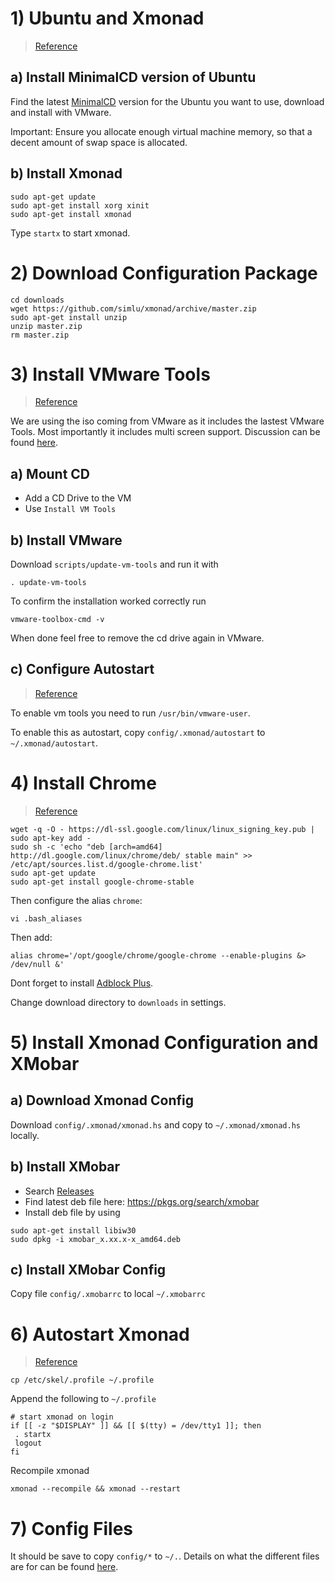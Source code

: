 # 1) Ubuntu and Xmonad
> [Reference](http://askubuntu.com/questions/142061/can-i-completely-remove-gnome-and-leave-xmonad)

## a) Install MinimalCD version of Ubuntu
Find the latest [MinimalCD](https://help.ubuntu.com/community/Installation/MinimalCD) version for the Ubuntu you want to use, download and install with VMware.

Important: Ensure you allocate enough virtual machine memory, so that a decent amount of swap space is allocated.

## b) Install Xmonad
```shell
sudo apt-get update
sudo apt-get install xorg xinit
sudo apt-get install xmonad
```
Type `startx` to start xmonad.

# 2) Download Configuration Package
```shell
cd downloads
wget https://github.com/simlu/xmonad/archive/master.zip
sudo apt-get install unzip
unzip master.zip
rm master.zip
```

# 3) Install VMware Tools
> [Reference](https://kb.vmware.com/selfservice/microsites/search.do?language=en_US&cmd=displayKC&externalId=1022525)

We are using the iso coming from VMware as it includes the lastest VMware Tools. Most importantly it includes multi screen support. Discussion can be found [here](http://superuser.com/questions/270112/open-vm-tools-vs-vmware-tools).
## a) Mount CD
* Add a CD Drive to the VM
* Use `Install VM Tools`

## b) Install VMware
Download `scripts/update-vm-tools` and run it with 
```shell
. update-vm-tools
```
To confirm the installation worked correctly run
```shell
vmware-toolbox-cmd -v
```
When done feel free to remove the cd drive again in VMware.

## c) Configure Autostart
> [Reference](http://askubuntu.com/questions/777839/fresh-ubuntu-16-04-install-broken-vmware-tools#answer-777922)

To enable vm tools you need to run `/usr/bin/vmware-user`.

To enable this as autostart, copy `config/.xmonad/autostart` to `~/.xmonad/autostart`.

# 4) Install Chrome
> [Reference](http://askubuntu.com/questions/510056/how-to-install-google-chrome)

```shell
wget -q -O - https://dl-ssl.google.com/linux/linux_signing_key.pub | sudo apt-key add - 
sudo sh -c 'echo "deb [arch=amd64] http://dl.google.com/linux/chrome/deb/ stable main" >> /etc/apt/sources.list.d/google-chrome.list'
sudo apt-get update 
sudo apt-get install google-chrome-stable
```
Then configure the alias `chrome`:
```shell
vi .bash_aliases
```
Then add:
```shell
alias chrome='/opt/google/chrome/google-chrome --enable-plugins &> /dev/null &'
```

Dont forget to install [Adblock Plus](https://chrome.google.com/webstore/detail/adblock-plus/cfhdojbkjhnklbpkdaibdccddilifddb).

Change download directory to `downloads` in settings.

# 5) Install Xmonad Configuration and XMobar
## a) Download Xmonad Config
Download `config/.xmonad/xmonad.hs` and copy to `~/.xmonad/xmonad.hs` locally.
## b) Install XMobar
- Search [Releases](http://projects.haskell.org/xmobar/releases.html)
- Find latest deb file here: https://pkgs.org/search/xmobar
- Install deb file by using
```shell
sudo apt-get install libiw30
sudo dpkg -i xmobar_x.xx.x-x_amd64.deb
```
## c) Install XMobar Config
Copy file `config/.xmobarrc` to local `~/.xmobarrc`

# 6) Autostart Xmonad
> [Reference](https://linuxexpresso.wordpress.com/2010/10/03/startx-automatically-on-login-ubuntu/)

```shell
cp /etc/skel/.profile ~/.profile
```
Append the following to `~/.profile`
```shell
# start xmonad on login
if [[ -z "$DISPLAY" ]] && [[ $(tty) = /dev/tty1 ]]; then
 . startx
 logout
fi
```
Recompile xmonad
```shell
xmonad --recompile && xmonad --restart
```

# 7) Config Files
It should be save to copy `config/*` to `~/.`. Details on what the different files are for can be found [here](config.md).
